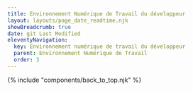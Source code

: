 ```yaml
---
title: Environnement Numérique de Travail du développeur
layout: layouts/page_date_readtime.njk
showBreadcrumb: true
date: git Last Modified
eleventyNavigation:
  key: Environnement numérique de travail du développeur
  parent: Environnement Numérique de Travail
  order: 3
---
```





{% include "components/back_to_top.njk" %}